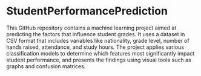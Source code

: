 # StudentPerformancePrediction
This GitHub repository contains a machine learning project aimed at predicting the factors that influence student grades. It uses a dataset in CSV format that includes variables like nationality, grade level, number of hands raised, attendance, and study hours. The project applies various classification models to determine which features most significantly impact student performance, and presents the findings using visual tools such as graphs and confusion matrices.
